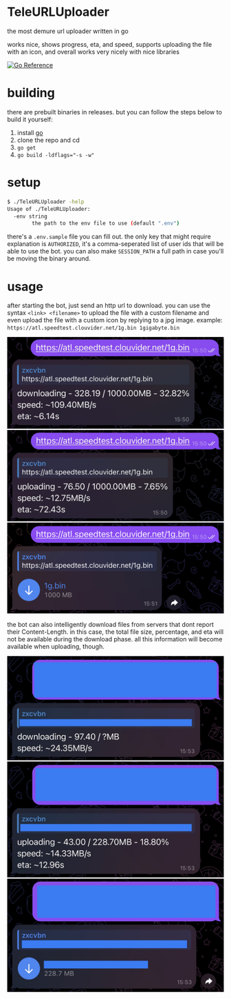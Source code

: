 # TeleURLUploader
the most demure url uploader written in go

works nice, shows progress, eta, and speed, supports uploading the file with an icon, and overall works very nicely with nice libraries

[![Go Reference](https://pkg.go.dev/badge/github.com/asdfzxcvbn/TeleURLUploader.svg)](https://pkg.go.dev/github.com/asdfzxcvbn/TeleURLUploader)

# building
there are prebuilt binaries in releases. but you can follow the steps below to build it yourself:

1. install [go](https://go.dev)
2. clone the repo and cd
3. `go get`
4. `go build -ldflags="-s -w"`

# setup
```bash
$ ./TeleURLUploader -help
Usage of ./TeleURLUploader:
  -env string
    	the path to the env file to use (default ".env")
```

there's a `.env.sample` file you can fill out. the only key that might require explanation is `AUTHORIZED`, it's a comma-seperated list of user ids that will be able to use the bot. you can also make `SESSION_PATH` a full path in case you'll be moving the binary around.

# usage
after starting the bot, just send an http url to download. you can use the syntax `<link> <filename>` to upload the file with a custom filename and even upload the file with a custom icon by replying to a jpg image. example: `https://atl.speedtest.clouvider.net/1g.bin 1gigabyte.bin`

![normal download](/imgs/normal-download.png)
![normal upload](/imgs/normal-upload.png)
![normal received](/imgs/normal-received.png)

the bot can also intelligently download files from servers that dont report their Content-Length. in this case, the total file size, percentage, and eta will not be available during the download phase. all this information will become available when uploading, though.

![unknown download](/imgs/unknown-download.png)
![unknown upload](/imgs/unknown-upload.png)
![unknown received](/imgs/unknown-received.png)
